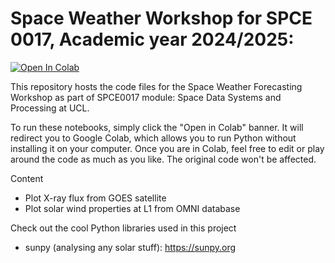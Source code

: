 # Space Weather Workshop for SPCE 0017, Academic year 2024/2025:

[![Open In Colab](https://colab.research.google.com/assets/colab-badge.svg)](https://colab.research.google.com/github/nawinnova/SpaceWeatherWorkshop/)

This repository hosts the code files for the Space Weather Forecasting Workshop as part of SPCE0017 module: Space Data Systems and Processing at UCL.

To run these notebooks, simply click the "Open in Colab" banner. It will redirect you to Google Colab, which allows you to run Python without installing it on your computer. Once you are in Colab, feel free to edit or play around the code as much as you like. The original code won't be affected.

Content
- Plot X-ray flux from GOES satellite
- Plot solar wind properties at L1 from OMNI database

Check out the cool Python libraries used in this project
- sunpy (analysing any solar stuff): https://sunpy.org
